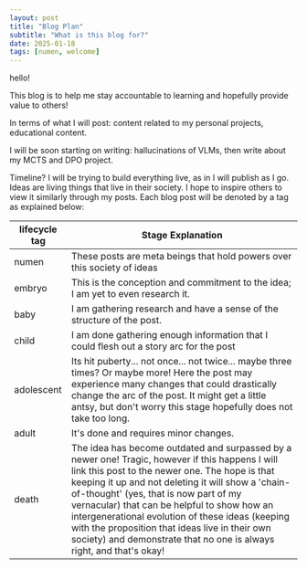 ```yaml
---
layout: post
title: "Blog Plan"
subtitle: "What is this blog for?"
date: 2025-01-18
tags: [numen, welcome]
---
```


hello!

This blog is to help me stay accountable to learning and hopefully provide value to others!

In terms of what I will post: content related to my personal projects, educational content.

I will be soon starting on writing: hallucinations of VLMs, then write about my MCTS and DPO project.

Timeline? I will be trying to build everything live, as in I will publish as I go. Ideas are living things
that live in their society. I hope to inspire others to view it similarly through my posts. Each blog post will be denoted by a tag as explained below:

lifecycle tag  | Stage Explanation 
----|--------
numen | These posts are meta beings that hold powers over this society of ideas
embryo  | This is the conception and commitment to the idea; I am yet to even research it.  
baby   | I am gathering research and have a sense of the structure of the post.
child | I am done gathering enough information that I could flesh out a story arc for the post
adolescent | Its hit puberty... not once... not twice... maybe three times? Or maybe more! Here the post may experience many changes that could drastically change the arc of the post. It might get a little antsy, but don't worry this stage hopefully does not take too long.
adult | It's done and requires minor changes.
death | The idea has become outdated and surpassed by a newer one! Tragic, however if this happens I will link this post to the newer one. The hope is that keeping it up and not deleting it will show a 'chain-of-thought' (yes, that is now part of my vernacular) that can be helpful to show how an intergenerational evolution of these ideas (keeping with the proposition that ideas live in their own society) and demonstrate that no one is always right, and that's okay!




